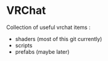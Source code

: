 # VRChat
Collection of useful vrchat items :
- shaders (most of this git currently)
- scripts
- prefabs (maybe later)
